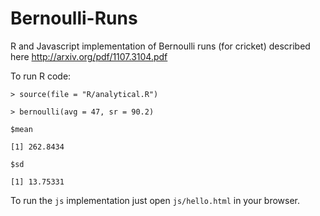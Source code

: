 # Bernoulli-Runs
R and Javascript implementation of Bernoulli runs (for cricket) described here http://arxiv.org/pdf/1107.3104.pdf

To run R code:

`> source(file = "R/analytical.R")`

`> bernoulli(avg = 47, sr = 90.2)`

`$mean`

`[1] 262.8434`

`$sd`

`[1] 13.75331`

To run the `js` implementation just open `js/hello.html` in your browser.
